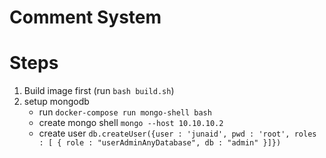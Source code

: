 # Comment System

# Steps
1. Build image first (run `bash build.sh`)
2. setup mongodb
    - run `docker-compose run mongo-shell bash `
    - create mongo shell `mongo --host 10.10.10.2`
    - create user `db.createUser({user : 'junaid', pwd : 'root', roles : [ { role : "userAdminAnyDatabase", db : "admin" }]})`
    